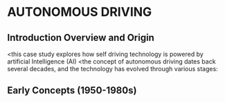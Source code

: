 # AUTONOMOUS  DRIVING

## Introduction  Overview and Origin
<this case study explores how self driving technology is powered by artificial Intelligence (AI)
<the concept of autonomous driving dates back several decades, and the technology has evolved through various stages:

## Early Concepts (1950-1980s)

